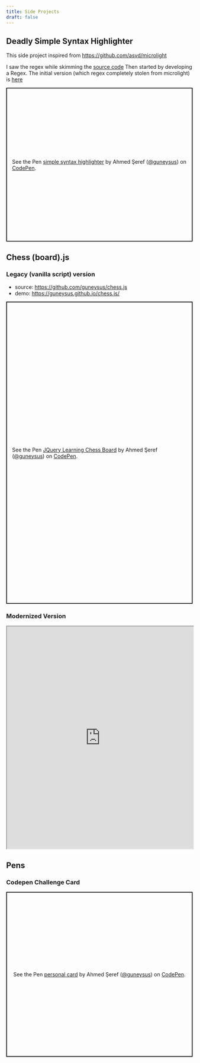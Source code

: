```yaml
---
title: Side Projects
draft: false
---
```


## Deadly Simple Syntax Highlighter

This side project inspired from <https://github.com/asvd/microlight>

I saw the regex while skimming the [source code](https://github.com/asvd/microlight/blob/master/microlight.js#L153)
Then started by developing a Regex. The initial version (which regex completely stolen from microlight) is [here](https://codepen.io/guneysus/pen/ZEbLWeM)

<p class="codepen" data-height="415" data-theme-id="light" data-default-tab="result" data-user="guneysus" data-slug-hash="XWmRzjG" style="height: 415px; box-sizing: border-box; display: flex; align-items: center; justify-content: center; border: 2px solid; margin: 1em 0; padding: 1em;" data-pen-title="simple syntax highlighter">
  <span>See the Pen <a href="https://codepen.io/guneysus/pen/XWmRzjG">
  simple syntax highlighter</a> by Ahmed Şeref (<a href="https://codepen.io/guneysus">@guneysus</a>)
  on <a href="https://codepen.io">CodePen</a>.</span>
</p>

## Chess (board).js

### Legacy (vanilla script) version

- source: <https://github.com/guneysus/chess.js>
- demo:   <https://guneysus.github.io/chess.js/>

<p class="codepen" data-height="815" data-theme-id="light" data-default-tab="result" data-user="guneysus" data-slug-hash="emxKwm" style="height: 815px; box-sizing: border-box; display: flex; align-items: center; justify-content: center; border: 2px solid; margin: 1em 0; padding: 1em;" data-pen-title="JQuery Learning Chess Board">
  <span>See the Pen <a href="https://codepen.io/guneysus/pen/emxKwm">
  JQuery Learning Chess Board</a> by Ahmed Şeref (<a href="https://codepen.io/guneysus">@guneysus</a>)
  on <a href="https://codepen.io">CodePen</a>.</span>
</p>

### Modernized Version

<iframe src="https://guneysus.github.io/chess.js/" width="100%" height="600px"></iframe>

<div class="pattern-diagonal-stripes-sm white pv2" style="background-color: orange;"></div>

## Pens

### Codepen Challenge Card

<p class="codepen" data-height="445" data-theme-id="light" data-default-tab="result" data-user="guneysus" data-slug-hash="wvwgPVq" style="height: 445px; box-sizing: border-box; display: flex; align-items: center; justify-content: center; border: 2px solid; margin: 1em 0; padding: 1em;" data-pen-title="personal card">
  <span>See the Pen <a href="https://codepen.io/guneysus/pen/wvwgPVq">
  personal card</a> by Ahmed Şeref (<a href="https://codepen.io/guneysus">@guneysus</a>)
  on <a href="https://codepen.io">CodePen</a>.</span>
</p>

<script async src="https://static.codepen.io/assets/embed/ei.js"></script>
